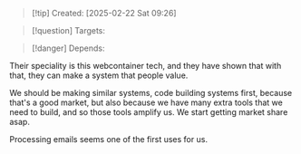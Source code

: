 
>[!tip] Created: [2025-02-22 Sat 09:26]

>[!question] Targets: 

>[!danger] Depends: 

Their speciality is this webcontainer tech, and they have shown that with that, they can make a system that people value.

We should be making similar systems, code building systems first, because that's a good market, but also because we have many extra tools that we need to build, and so those tools amplify us.  We start getting market share asap.

Processing emails seems one of the first uses for us.